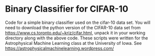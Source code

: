 # Binary Classifier for CIFAR-10
Code for a simple binary classifier used on the cifar-10 data set. You will need to download the python version of the CIFAR-10 data set from https://www.cs.toronto.edu/~kriz/cifar.html, unpack it in your working directory along with the above code. These scripts were written for the Astrophysical Machine Learning class at the University of Iowa. 
See https://astrophysicalmachinelearning.wordpress.com/ 
